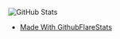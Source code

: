 
  ![GitHub Stats](https://openlabx.com/githubflarestats/api/gitfs.php/ajee10x?response=image&bgColor=%23ffffff&textColor=%231750a9&cardColor=%23fff1cc&chartColor=%23007bff&chartTextColor=black)

- [Made With GithubFlareStats](https://github.com/openlab-x/GithubFlareStats)
